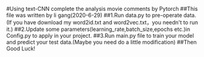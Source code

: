 #Using text-CNN complete the analysis movie comments by Pytorch
##This file was written by li gang(2020-6-29)
##1.Run data.py to pre-operate data.(If you have download my word2id.txt and word2vec.txt，you needn't to run it.)
##2.Update some parameters(learning_rate,batch_size,epochs etc.)in Config.py to apply in your project.
##3.Run main.py file to train your model and predict your test data.(Maybe you need do a little modification)
##Then Good Luck!
